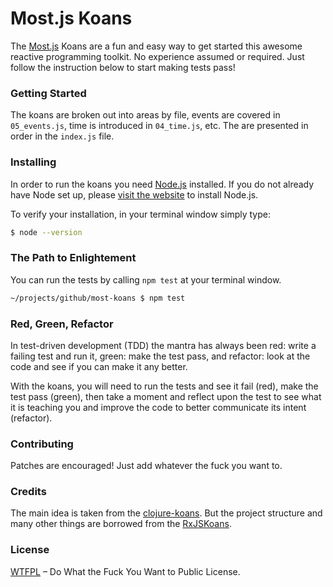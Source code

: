 # Most.js Koans

The [Most.js](https://github.com/cujojs/most) Koans are a fun and easy way to
get started this awesome reactive programming toolkit. No experience assumed or
required. Just follow the instruction below to start making tests pass!

### Getting Started

The koans are broken out into areas by file, events are covered in
`05_events.js`, time is introduced in `04_time.js`, etc. The are presented in
order in the `index.js` file.

### Installing

In order to run the koans you need [Node.js](https://nodejs.org/) installed. If
you do not already have Node set up, please [visit the website](https://nodejs.org/) to install Node.js.

To verify your installation, in your terminal window simply type:
```bash
$ node --version
```

### The Path to Enlightement

You can run the tests by calling `npm test` at your terminal window.
```bash
~/projects/github/most-koans $ npm test
```

### Red, Green, Refactor

In test-driven development (TDD) the mantra has always been red: write a failing test and run it, green: make the test pass, and refactor: look at the code and see if you can make it any better.

With the koans, you will need to run the tests and see it fail (red), make the test pass (green), then take a moment and reflect upon the test to see what it is teaching you and improve the code to better communicate its intent (refactor).

### Contributing

Patches are encouraged!
Just add whatever the fuck you want to.

### Credits

The main idea is taken from the
[clojure-koans](https://github.com/functional-koans/clojure-koans).
But the project structure and many other things are borrowed from the
[RxJSKoans](https://github.com/Reactive-Extensions/RxJSKoans).

### License

[WTFPL](http://www.wtfpl.net/) – Do What the Fuck You Want to Public License.
